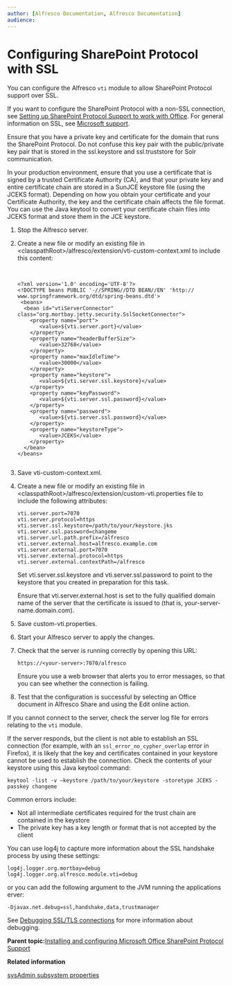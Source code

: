 ```yaml
---
author: [Alfresco Documentation, Alfresco Documentation]
audience: 
---
```


# Configuring SharePoint Protocol with SSL

You can configure the Alfresco `vti` module to allow SharePoint Protocol support over SSL.

If you want to configure the SharePoint Protocol with a non-SSL connection, see [Setting up SharePoint Protocol Support to work with Office](SharePoint-config-office2010.md). For general information on SSL, see [Microsoft support](http://support.microsoft.com/kb/2123563).

Ensure that you have a private key and certificate for the domain that runs the SharePoint Protocol. Do not confuse this key pair with the public/private key pair that is stored in the ssl.keystore and ssl.truststore for Solr communication.

In your production environment, ensure that you use a certificate that is signed by a trusted Certificate Authority \(CA\), and that your private key and entire certificate chain are stored in a SunJCE keystore file \(using the JCEKS format\). Depending on how you obtain your certificate and your Certificate Authority, the key and the certificate chain affects the file format. You can use the Java keytool to convert your certificate chain files into JCEKS format and store them in the JCE keystore.

1.  Stop the Alfresco server.

2.  Create a new file or modify an existing file in <classpathRoot\>/alfresco/extension/vti-custom-context.xml to include this content:

     

    ```
    <?xml version='1.0' encoding='UTF-8'?>
    <!DOCTYPE beans PUBLIC '-//SPRING//DTD BEAN//EN' 'http://
    www.springframework.org/dtd/spring-beans.dtd'>                   
     <beans>
      <bean id="vtiServerConnector" class="org.mortbay.jetty.security.SslSocketConnector">
        <property name="port">
           <value>${vti.server.port}</value>
        </property>
        <property name="headerBufferSize">
           <value>32768</value>
        </property>
        <property name="maxIdleTime">
           <value>30000</value>
        </property>
        <property name="keystore">
           <value>${vti.server.ssl.keystore}</value>
        </property>
        <property name="keyPassword">
           <value>${vti.server.ssl.password}</value>
        </property>
        <property name="password">
           <value>${vti.server.ssl.password}</value>
        </property>
        <property name="keystoreType">
           <value>JCEKS</value>
        </property>
      </bean>
    </beans>
     
    ```

3.  Save vti-custom-context.xml.

4.  Create a new file or modify an existing file in <classpathRoot\>/alfresco/extension/custom-vti.properties file to include the following attributes:

    ```
    vti.server.port=7070   
    vti.server.protocol=https   
    vti.server.ssl.keystore=/path/to/your/keystore.jks   
    vti.server.ssl.password=changeme   
    vti.server.url.path.prefix=/alfresco   
    vti.server.external.host=alfresco.example.com   
    vti.server.external.port=7070   
    vti.server.external.protocol=https   
    vti.server.external.contextPath=/alfresco
    ```

    Set vti.server.ssl.keystore and vti.server.ssl.password to point to the keystore that you created in preparation for this task.

    Ensure that vti.server.external.host is set to the fully qualified domain name of the server that the certificate is issued to \(that is, your-server-name.domain.com\).

5.  Save custom-vti.properties.

6.  Start your Alfresco server to apply the changes.

7.  Check that the server is running correctly by opening this URL:

    ```
    https://<your-server>:7070/alfresco
    ```

    Ensure you use a web browser that alerts you to error messages, so that you can see whether the connection is failing.

8.  Test that the configuration is successful by selecting an Office document in Alfresco Share and using the Edit online action.


If you cannot connect to the server, check the server log file for errors relating to the `vti` module.

If the server responds, but the client is not able to establish an SSL connection \(for example, with an `ssl_error_no_cypher_overlap` error in Firefox\), it is likely that the key and certificates contained in your keystore cannot be used to establish the connection. Check the contents of your keystore using this Java keytool command:

```
keytool -list -v –keystore /path/to/your/keystore -storetype JCEKS -passkey changeme
```

Common errors include:

-   Not all intermediate certificates required for the trust chain are contained in the keystore
-   The private key has a key length or format that is not accepted by the client

You can use log4j to capture more information about the SSL handshake process by using these settings:

```
log4j.logger.org.mortbay=debug  
log4j.logger.org.alfresco.module.vti=debug
```

or you can add the following argument to the JVM running the applications erver:

```
-Djavax.net.debug=ssl,handshake,data,trustmanager
```

See [Debugging SSL/TLS connections](http://docs.oracle.com/javase/7/docs/technotes/guides/security/jsse/ReadDebug.html) for more information about debugging.

**Parent topic:**[Installing and configuring Microsoft Office SharePoint Protocol Support](../concepts/SharePoint-intro.md)

**Related information**  


[sysAdmin subsystem properties](../concepts/sysadmin-subsystem-props.md)

